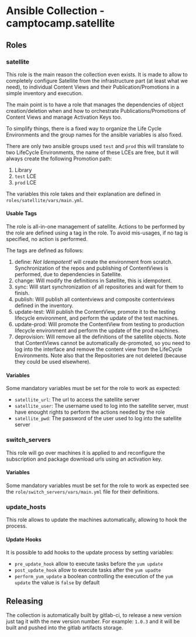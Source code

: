 # Ansible Collection - camptocamp.satellite

## Roles

### satellite

This role is the main reason the collection even exists. It is made to allow to completely configure Satellite from the infrastructure part (at least what we need), to individual Content Views and their Publication/Promotions in a simple inventory and execution.

The main point is to have a role that manages the dependencies of object creation/deletion when and how to orchestrate Publications/Promotions of Content Views and manage Activation Keys too.

To simplify things, there is a fixed way to organize the Life Cycle Environments and the group names for the ansible variables is also fixed.

There are only two ansible groups used `test` and `prod` this will translate to two LifeCycle Environments, the name of these LCEs are free, but it will always create the following Promotion path:

1. Library
1. `test` LCE
1. `prod` LCE

The variables this role takes and their explanation are defined in `roles/satellite/vars/main.yml`.

#### Usable Tags

The role is all-in-one management of satellite. Actions to be performed by the role are defined using a tag in the role. To avoid mis-usages, if no tag is specified, no action is performed.

The tags are defined as follows:

1. define: *Not Idempotent!* will create the environment from scratch. Synchronization of the repos and publishing of ContentViews is performed, due to dependencies in Satellite.
1. change: Will modify the definitions in Satellite, this is idempotent.
1. sync: Will start synchronization of all repositories and wait for them to finish.
1. publish: Will publish all contentviews and composite contentviews defined in the inventory.
1. update-test: Will publish the ContentView, promote it to the testing lifecycle environment, and perform the update of the test machines.
1. update-prod: Will promote the ContentView from testing to production lifecycle environment and perform the update of the prod machines.
1. deprovision: Will remove all the definitions of the satellite objects. Note that ContentViews cannot be automatically de-promoted, so you need to log into the interface and remove the content view from the LifeCycle Environments. Note also that the Repositories are not deleted (because they could be used elsewhere).

#### Variables

Some mandatory variables must be set for the role to work as expected:

- `satellite_url`: The url to access the satellite server
- `satellite_user`: The username used to log into the satellite server, must have enought rights to perform the actions needed by the role
- `satellite_pwd`: The password of the user used to log into the satellite server

### switch_servers

This role will go over machines it is applied to and reconfigure the subscription and package download urls using an activation key.

#### Variables

Some mandatory variables must be set for the role to work as expected see the `role/switch_servers/vars/main.yml` file for their definitions.

### update_hosts

This role allows to update the machines automatically, allowing to hook the process.

#### Update Hooks

It is possible to add hooks to the update process by setting variables:

- `pre_update_hook` allow to execute tasks before the `yum update`
- `post_update_hook` allow to execute tasks after the `yum upadte`
- `perform_yum_update` a boolean controlling the execution of the `yum update` the value is `false` by default


## Releasing

The collection is automatically built by gitlab-ci, to release a new version just tag it with the new version number. For example: `1.0.3` and it will be built and pushed into the gitlab artifacts storage.
